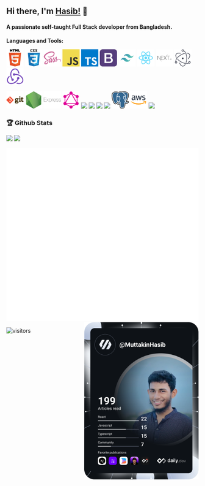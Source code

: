 ## Hi there, I'm [Hasib!](https://muttakinhasib.github.io) 👋
<!--
<a href="https://codesandbox.io/u/anuraghazra">
  <img align="left" alt="Anurag Hazra | CodeSandbox" width="20px" src="https://raw.githubusercontent.com/anuraghazra/anuraghazra/master/assets/codesandbox.svg" />
</a>
<a href="https://twitter.com/anuraghazru">
  <img align="left" alt="Anurag Hazra | Twitter" width="21px" src="https://raw.githubusercontent.com/anuraghazra/anuraghazra/master/assets/twitter.svg" />
</a>
<a href="https://discord.gg/VK4k3Br">
  <img align="left" alt="Anurag's Discord" width="21px" src="https://raw.githubusercontent.com/anuraghazra/anuraghazra/master/assets/discord-round.svg" />
</a>
-->

#### A passionate self-taught Full Stack developer from Bangladesh.
<!--
- 🔭 I’m currently working on my project [Al Quran](https://github.com/MuttakinHasib/Al-Quran)
- 🌱 I’m currently learning React & React Native
-->
**Languages and Tools:**  

<code><img height="45" src="https://raw.githubusercontent.com/github/explore/80688e429a7d4ef2fca1e82350fe8e3517d3494d/topics/html/html.png"></code>
<code><img height="45" src="https://raw.githubusercontent.com/github/explore/80688e429a7d4ef2fca1e82350fe8e3517d3494d/topics/css/css.png"></code>
<code><img height="45" src="https://raw.githubusercontent.com/github/explore/80688e429a7d4ef2fca1e82350fe8e3517d3494d/topics/sass/sass.png"></code>
<code><img height="45" src="https://raw.githubusercontent.com/github/explore/5c058a388828bb5fde0bcafd4bc867b5bb3f26f3/topics/javascript/javascript.png"></code>
<code><img height="45" src="https://raw.githubusercontent.com/github/explore/28b02bbc9ad9f7a503c43775aebeb515dc2da5fc/topics/typescript/typescript.png"></code>
<code><img height="45" src="https://raw.githubusercontent.com/github/explore/80688e429a7d4ef2fca1e82350fe8e3517d3494d/topics/bootstrap/bootstrap.png"></code>
<code><img height="45" src="https://raw.githubusercontent.com/github/explore/882462b8ecc337fd9c9b2572bc463a1cbc88fb6a/topics/tailwind/tailwind.png"></code>
<code><img height="45" src="https://raw.githubusercontent.com/github/explore/80688e429a7d4ef2fca1e82350fe8e3517d3494d/topics/react/react.png"></code>
<code><img height="45" src="https://raw.githubusercontent.com/github/explore/28b02bbc9ad9f7a503c43775aebeb515dc2da5fc/topics/nextjs/nextjs.png"></code>
<code><img height="45" src="https://raw.githubusercontent.com/github/explore/80688e429a7d4ef2fca1e82350fe8e3517d3494d/topics/electron/electron.png"></code>
<code><img height="45" src="https://raw.githubusercontent.com/github/explore/80688e429a7d4ef2fca1e82350fe8e3517d3494d/topics/redux/redux.png"></code>
<!-- <code><img height="45" src="https://react-query.tanstack.com/_next/static/images/emblem-light-628080660fddb35787ff6c77e97ca43e.svg"></code> -->
<code><img height="45" src="https://raw.githubusercontent.com/github/explore/80688e429a7d4ef2fca1e82350fe8e3517d3494d/topics/git/git.png"></code>
<code><img height="45" src="https://raw.githubusercontent.com/github/explore/80688e429a7d4ef2fca1e82350fe8e3517d3494d/topics/nodejs/nodejs.png"></code>
<code><img height="45" src="https://raw.githubusercontent.com/github/explore/80688e429a7d4ef2fca1e82350fe8e3517d3494d/topics/express/express.png"></code>
<code><img height="45" src="https://raw.githubusercontent.com/github/explore/e65ef46ef3e7bc457c93622f6a89fe8d3fd131d5/topics/graphql/graphql.png"></code>
<code><img height="45" src="https://avatars.githubusercontent.com/u/28507035?s=200&v=4"></code>
<code><img height="35" src="https://seeklogo.com/images/N/nx-logo-8EB5A23B44-seeklogo.com.png"></code>
<code><img height="45" src="https://avatars.githubusercontent.com/u/20165699?s=200&v=4"></code>
<code><img height="45" src="https://raw.githubusercontent.com/mongodb/mongo/master/docs/leaf.svg"></code>
<code><img height="45" src="https://raw.githubusercontent.com/github/explore/80688e429a7d4ef2fca1e82350fe8e3517d3494d/topics/postgresql/postgresql.png"></code>
<code><img height="45" src="https://raw.githubusercontent.com/github/explore/fbceb94436312b6dacde68d122a5b9c7d11f9524/topics/aws/aws.png"></code>
<code><img height="35" src="https://seeklogo.com/images/D/digitalocean-logo-F29C9B4012-seeklogo.com.png"></code>


### 🏆 Github Stats

<p align="left">
  <img  src="https://github-readme-stats.vercel.app/api?username=MuttakinHasib&show_icons=true&theme=light" width="400" >
  <img  src="https://github-readme-streak-stats.herokuapp.com/?user=MuttakinHasib&theme=light" width="400" >
</p>


<!--
<a href="https://github.com/anuraghazra/github-readme-stats">
  <img align="left" src="https://github-readme-stats.anuraghazra1.vercel.app/api/pin/?username=anuraghazra&repo=github-readme-stats&title_color=fff&icon_color=79ff97&text_color=9f9f9f&bg_color=151515" />
</a>

<a href="https://github.com/anuraghazra/anuraghazra.github.io">
  <img align="left" src="https://github-readme-stats.anuraghazra1.vercel.app/api/pin/?username=anuraghazra&repo=anuraghazra.github.io&title_color=fff&icon_color=79ff97&text_color=9f9f9f&bg_color=151515" />
</a>
-->

![Metrics](https://raw.githubusercontent.com/MuttakinHasib/MuttakinHasib/master/github-metrics.svg)
<a href="https://app.daily.dev/DailyDevTips"><img src="https://github.com/MuttakinHasib/MuttakinHasib/blob/master/devcard.svg" width="300" align="right" alt="Muttakin Hasib's Dev Card"/></a>


![visitors](https://visitor-badge.laobi.icu/badge?page_id=muttakinhasib)
